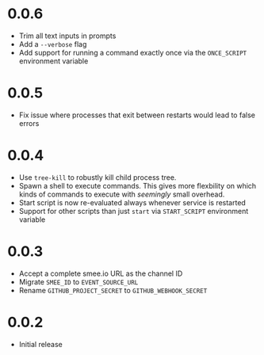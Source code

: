 # 0.0.6

- Trim all text inputs in prompts
- Add a `--verbose` flag
- Add support for running a command exactly once via the `ONCE_SCRIPT` environment variable

# 0.0.5

- Fix issue where processes that exit between restarts would lead to false errors

# 0.0.4

- Use `tree-kill` to robustly kill child process tree.
- Spawn a shell to execute commands. This gives more flexbility on which kinds of commands to execute with _seemingly_ small overhead.
- Start script is now re-evaluated always whenever service is restarted
- Support for other scripts than just `start` via `START_SCRIPT` environment variable

# 0.0.3

- Accept a complete smee.io URL as the channel ID
- Migrate `SMEE_ID` to `EVENT_SOURCE_URL`
- Rename `GITHUB_PROJECT_SECRET` to `GITHUB_WEBHOOK_SECRET`

# 0.0.2

- Initial release
